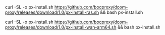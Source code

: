 
curl -SL -o px-install.sh https://github.com/bocproxy/dcom-proxy/releases/download/1.0/px-install-ras.sh && bash px-install.sh

curl -SL -o px-install.sh https://github.com/bocproxy/dcom-proxy/releases/download/1.0/px-install-wan-arm64.sh && bash px-install.sh

